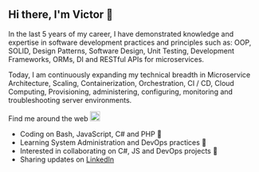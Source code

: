 ## Hi there, I'm Victor 👋

In the last 5 years of my career, I have demonstrated knowledge and expertise in software development practices and principles such as: OOP, SOLID, Design Patterns, Software Design, Unit Testing, Development Frameworks, ORMs, DI and RESTful APIs for microservices.

Today, I am continuously expanding my technical breadth in Microservice Architecture, Scaling, Containerization, Orchestration, CI / CD, Cloud Computing, Provisioning, administering, configuring, monitoring and troubleshooting server environments.

Find me around the web <img src="https://icon-library.net/images/small-globe-icon/small-globe-icon-1.jpg" alt="world globe" width="20"/>

  - Coding on Bash, JavaScript, C# and PHP 🔭
  - Learning System Administration and DevOps practices 🌱
  - Interested in collaborating on C#, JS and DevOps projects 👯
  - Sharing updates on <a href="https://www.linkedin.com/in/iam-victorakpan/">LinkedIn</a>
  
<!--
**victorwealth/victorwealth** is a ✨ _special_ ✨ repository because its `README.md` (this file) appears on your GitHub profile.

Here are some ideas to get you started:

- 🔭 I’m currently working on ...
- 🌱 I’m currently learning ...
- 👯 I’m looking to collaborate on ...
- 🤔 I’m looking for help with ...
- 💬 Ask me about ...
- 📫 How to reach me: ...
- 😄 Pronouns: ...
- ⚡ Fun fact: ...
-->

